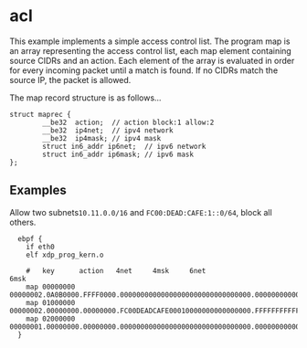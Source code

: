 # acl

This example implements a simple access control list.  The program map is an array representing the access control list,
each map element containing source CIDRs and an action. Each element of the array is evaluated in order for every incoming
packet until a match is found.  If no CIDRs match the source IP, the packet is allowed.

The map record structure is as follows...
```cgo
struct maprec { 
        __be32  action;  // action block:1 allow:2
        __be32  ip4net;  // ipv4 network
        __be32  ip4mask; // ipv4 mask
        struct in6_addr ip6net;  // ipv6 network
        struct in6_addr ip6mask; // ipv6 mask
};
```

## Examples

Allow two subnets`10.11.0.0/16` and `FC00:DEAD:CAFE:1::0/64`, block all others.

```
  ebpf {
    if eth0
    elf xdp_prog_kern.o

    #   key      action   4net     4msk     6net                             6msk                            
    map 00000000 00000002.0A0B0000.FFFF0000.00000000000000000000000000000000.00000000000000000000000000000000
    map 01000000 00000002.00000000.00000000.FC00DEADCAFE00010000000000000000.FFFFFFFFFFFFFFFF0000000000000000
    map 02000000 00000001.00000000.00000000.00000000000000000000000000000000.00000000000000000000000000000000
  }
```
